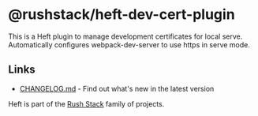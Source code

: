 # @rushstack/heft-dev-cert-plugin

This is a Heft plugin to manage development certificates for local serve.
Automatically configures webpack-dev-server to use https in serve mode.

## Links

- [CHANGELOG.md](
  https://github.com/microsoft/rushstack/blob/main/heft-plugins/heft-dev-cert-plugin/CHANGELOG.md) - Find
  out what's new in the latest version

Heft is part of the [Rush Stack](https://rushstack.io/) family of projects.
